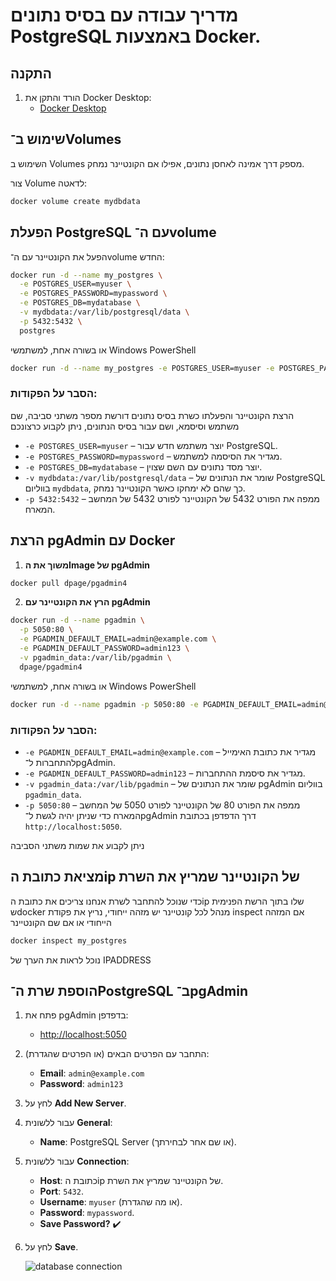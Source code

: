 # מדריך עבודה עם בסיס נתונים PostgreSQL באמצעות Docker.


## התקנה

1. הורד והתקן את Docker Desktop:
   - [Docker Desktop](https://www.docker.com/)

## שימוש ב־Volumes
השימוש ב Volumes מספק דרך אמינה לאחסן נתונים, אפילו אם הקונטיינר נמחק.


צור Volume לדאטה:

```bash
docker volume create mydbdata
```

## הפעלת PostgreSQL עם ה־volume

הפעל את הקונטיינר עם ה־volume החדש:

```bash
docker run -d --name my_postgres \
  -e POSTGRES_USER=myuser \
  -e POSTGRES_PASSWORD=mypassword \
  -e POSTGRES_DB=mydatabase \
  -v mydbdata:/var/lib/postgresql/data \
  -p 5432:5432 \
  postgres
```
או בשורה אחת, למשתמשי Windows PowerShell 

```bash
docker run -d --name my_postgres -e POSTGRES_USER=myuser -e POSTGRES_PASSWORD=mypassword -e POSTGRES_DB=mydatabase -v mydbdata:/var/lib/postgresql/data -p 5432:5432 postgres
```
### הסבר על הפקודות:

הרצת הקונטיינר והפעלתו כשרת בסיס נתונים דורשת מספר משתני סביבה, שם משתמש וסיסמא, ושם עבור בסיס הנתונים, ניתן לקבוע כרצונכם

- `-e POSTGRES_USER=myuser` – יוצר משתמש חדש עבור PostgreSQL.
- `-e POSTGRES_PASSWORD=mypassword` – מגדיר את הסיסמה למשתמש.
- `-e POSTGRES_DB=mydatabase` – יוצר מסד נתונים עם השם שצוין.
- `-v mydbdata:/var/lib/postgresql/data` – שומר את הנתונים של PostgreSQL בווליום `mydbdata`, כך שהם לא ימחקו כאשר הקונטיינר נמחק.
- `-p 5432:5432` – ממפה את הפורט 5432 של הקונטיינר לפורט 5432 של המחשב המארח.



## הרצת pgAdmin עם Docker

1. **משוך את הImage של pgAdmin**

```bash
docker pull dpage/pgadmin4
```

2. **הרץ את הקונטיינר עם pgAdmin**

```bash
docker run -d --name pgadmin \
  -p 5050:80 \
  -e PGADMIN_DEFAULT_EMAIL=admin@example.com \
  -e PGADMIN_DEFAULT_PASSWORD=admin123 \
  -v pgadmin_data:/var/lib/pgadmin \
  dpage/pgadmin4
```

או בשורה אחת, למשתמשי Windows PowerShell 

```bash
docker run -d --name pgadmin -p 5050:80 -e PGADMIN_DEFAULT_EMAIL=admin@example.com -e PGADMIN_DEFAULT_PASSWORD=admin123 -v pgadmin_data:/var/lib/pgadmin dpage/pgadmin4
```

### הסבר על הפקודות:

- `-e PGADMIN_DEFAULT_EMAIL=admin@example.com` – מגדיר את כתובת האימייל להתחברות ל־pgAdmin.
- `-e PGADMIN_DEFAULT_PASSWORD=admin123` – מגדיר את סיסמת ההתחברות.
- `-v pgadmin_data:/var/lib/pgadmin` – שומר את הנתונים של pgAdmin בווליום `pgadmin_data`.
- `-p 5050:80` – ממפה את הפורט 80 של הקונטיינר לפורט 5050 של המחשב המארח כדי שניתן יהיה לגשת ל־pgAdmin דרך הדפדפן בכתובת `http://localhost:5050`.

ניתן לקבוע את שמות משתני הסביבה

## מציאת כתובת הip של הקונטיינר שמריץ את השרת

כדי שנוכל להתחבר לשרת אנחנו צריכים את כתובת הip שלו בתוך הרשת הפנימית שdocker מנהל
לכל קונטיינר יש מזהה ייחודי, נריץ את פקודת inspect אם המזהה הייחודי או אם שם הקונטיינר

```bash
docker inspect my_postgres
```
נוכל לראות את הערך של IPADDRESS

## הוספת שרת ה־PostgreSQL ב־pgAdmin

1. פתח את pgAdmin בדפדפן:

   - [http://localhost:5050](http://localhost:5050)

2. התחבר עם הפרטים הבאים (או הפרטים שהגדרת):

   - **Email**: `admin@example.com`
   - **Password**: `admin123`

3. לחץ על **Add New Server**.

4. עבור ללשונית **General**:

   - **Name**: PostgreSQL Server (או שם אחר לבחירתך).

5. עבור ללשונית **Connection**:

   - **Host**: כתובת הip של הקונטיינר שמריץ את השרת.
   - **Port**: `5432`.
   - **Username**: `myuser` (או מה שהגדרת).
   - **Password**: `mypassword`.
   - **Save Password?** ✔️

6. לחץ על **Save**.

   ![database connection](https://github.com/yair-go/docker-postgres-tutorial/blob/main/database%20connection.png)




